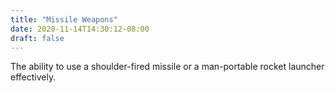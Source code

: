 ```yaml
---
title: "Missile Weapons"
date: 2020-11-14T14:30:12-08:00
draft: false
---
```


The ability to use a shoulder-fired missile or a man-portable rocket launcher effectively.